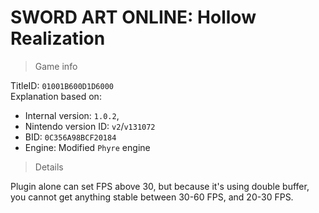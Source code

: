 # SWORD ART ONLINE: Hollow Realization

> Game info

TitleID: `01001B600D1D6000`<br>
Explanation based on:
- Internal version: `1.0.2`, 
- Nintendo version ID: `v2`/`v131072`
- BID: `0C356A98BCF20184`
- Engine: Modified `Phyre` engine

> Details

Plugin alone can set FPS above 30, but because it's using double buffer, you cannot get anything stable between 30-60 FPS, and 20-30 FPS.